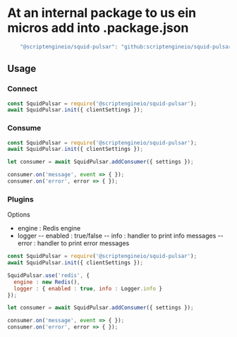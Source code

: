 # At an internal package to us ein micros add into .package.json 

```javascript
    "@scriptengineio/squid-pulsar": "github:scriptengineio/squid-pulsar#master"
```

## Usage


### Connect

```javascript
const SquidPulsar = require('@scriptengineio/squid-pulsar');
await SquidPulsar.init({ clientSettings });
```

### Consume

```javascript
const SquidPulsar = require('@scriptengineio/squid-pulsar');
await SquidPulsar.init({ clientSettings });

let consumer = await SquidPulsar.addConsumer({ settings });

consumer.on('message', event => { });
consumer.on('error', error => { });
```

### Plugins <Redis idempotence>

Options 
 - engine : Redis engine
 - logger 
   -- enabled : true/false
   -- info : handler to print info messages
   -- error : handler to print error messages
```javascript
const SquidPulsar = require('@scriptengineio/squid-pulsar');
await SquidPulsar.init({ clientSettings });

SquidPulsar.use('redis', {
  engine : new Redis(),
  logger : { enabled : true, info : Logger.info }
});

let consumer = await SquidPulsar.addConsumer({ settings });

consumer.on('message', event => { });
consumer.on('error', error => { });
```